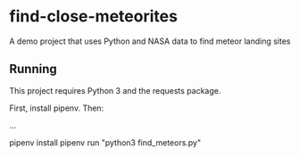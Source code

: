 # find-close-meteorites
A demo project that uses Python and NASA data to find meteor landing sites

## Running

This project requires Python 3 and the requests package.

First, install pipenv. Then:

...

pipenv install
pipenv run "python3 find_meteors.py"
